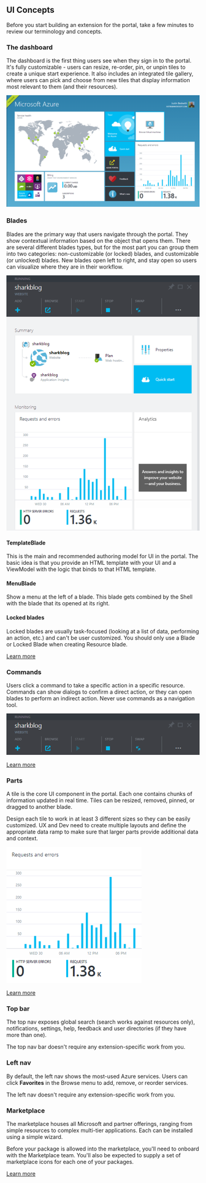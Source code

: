 

## UI Concepts
Before you start building an extension for the portal, take a few minutes to review our terminology and concepts.

### The dashboard

The dashboard is the first thing users see when they sign in to the portal. It's fully customizable - users can resize, re-order, pin, or unpin tiles to create a unique start experience. It also includes an integrated tile gallery, where users can pick and choose from new tiles that display information most relevant to them (and their resources). 

![alt-text]( ../media/portalfx-ui-concepts/dashboard.png "Dashboard") 

### Blades

Blades are the primary way that users navigate through the portal. They show contextual information based on the object that opens them. There are several different blades types, but for the most part you can group them into two categories: non-customizable (or locked) blades, and customizable (or unlocked) blades. New blades open left to right, and stay open so users can visualize where they are in their workflow.

![Blade][blade]

#### TemplateBlade

This is the main and recommended authoring model for UI in the portal. The basic idea is that you provide an HTML template with your UI and a ViewModel with the logic that binds to that HTML template.

#### MenuBlade	

Show a menu at the left of a blade. This blade gets combined by the Shell with the blade that its opened at its right.


#### Locked blades

Locked blades are usually task-focused (looking at a list of data, performing an action, etc.) and can't be user customized. 
You should only use a Blade or Locked Blade when creating Resource blade. 

[Learn more](portalfx-blades.md)

### Commands

Users click a command to take a specific action in a specific resource. Commands can show dialogs to confirm a direct action, or they can open blades to perform an indirect action. Never use commands as a navigation tool.

![alt-text](../media/portalfx-ui-concepts/command.png "Command")

[Learn more](portalfx-commands.md)

### Parts

A tile is the core UI component in the portal. Each one contains chunks of information updated in real time. Tiles can be resized, removed, pinned, or dragged to another blade. 

Design each tile to work in at least 3 different sizes so they can be easily customized. UX and Dev need to create multiple layouts and define the appropriate data ramp to make sure that larger parts provide additional data and context.

![Part][part]

[Learn more](top-extensions-parts.md)

### Top bar

The top nav exposes global search (search works against resources only), notifications, settings, help, feedback and user directories (if they have more than one).

The top nav bar doesn't require any extension-specific work from you. 


### Left nav

By default, the left nav shows the most-used Azure services. Users can click **Favorites** in the Browse menu to add, remove, or reorder services.

The left nav doesn't require any extension-specific work from you.

### Marketplace

The marketplace houses all Microsoft and partner offerings, ranging from simple resources to complex multi-tier applications. Each can be installed using a simple wizard.

Before your package is allowed into the marketplace, you'll need to onboard with the Marketplace team. You'll also be expected to supply a set of marketplace icons for each one of your packages.  


[Learn more](/gallery-sdk/generated/index-gallery.md#gallery-overview)



[blade]: ../media/portalfx-ui-concepts/blade.png
[part]: ../media/portalfx-ui-concepts/part.png
[journey]: ../media/portalfx-ui-concepts/journey.png
[hub]: ../media/portalfx-ui-concepts/hub.png
[gallery]: ../media/portalfx-ui-concepts/gallery.png